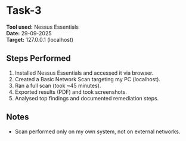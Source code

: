 # Task-3

**Tool used:** Nessus Essentials  
**Date:** 29-09-2025  
**Target:** 127.0.0.1 (localhost)

## Steps Performed
1. Installed Nessus Essentials and accessed it via browser.
2. Created a Basic Network Scan targeting my PC (localhost).
3. Ran a full scan (took ~45 minutes).
4. Exported results (PDF) and took screenshots.
5. Analysed top findings and documented remediation steps.

## Notes
- Scan performed only on my own system, not on external networks.
